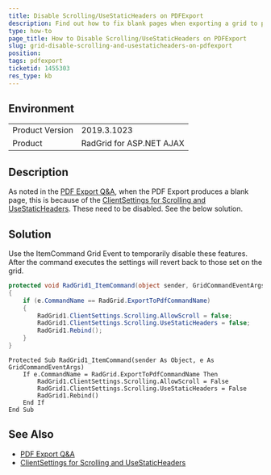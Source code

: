 ```yaml
---
title: Disable Scrolling/UseStaticHeaders on PDFExport
description: Find out how to fix blank pages when exporting a grid to pdf.
type: how-to
page_title: How to Disable Scrolling/UseStaticHeaders on PDFExport
slug: grid-disable-scrolling-and-usestaticheaders-on-pdfexport
position: 
tags: pdfexport
ticketid: 1455303
res_type: kb
---
```


## Environment

<table>
	<tbody>
		<tr>
			<td>Product Version</td>
			<td>2019.3.1023</td>
		</tr>
		<tr>
			<td>Product</td>
			<td>RadGrid for ASP.NET AJAX</td>
		</tr>
	</tbody>
</table>


## Description

As noted in the [PDF Export Q&A](https://docs.telerik.com/devtools/aspnet-ajax/controls/grid/functionality/exporting/pdf-export#pdf-export-q--a), when the PDF Export produces a blank page, this is because of the [ClientSettings for Scrolling and UseStaticHeaders](https://docs.telerik.com/devtools/aspnet-ajax/controls/grid/functionality/scrolling/scroll-with-static-headers). These need to be disabled. See the below solution.

## Solution

Use the ItemCommand Grid Event to temporarily disable these features. After the command executes the settings will revert back to those set on the grid.


````C#
protected void RadGrid1_ItemCommand(object sender, GridCommandEventArgs e)
{
    if (e.CommandName == RadGrid.ExportToPdfCommandName)
    {
        RadGrid1.ClientSettings.Scrolling.AllowScroll = false;
        RadGrid1.ClientSettings.Scrolling.UseStaticHeaders = false;
        RadGrid1.Rebind();
    }
}
````
````VB
Protected Sub RadGrid1_ItemCommand(sender As Object, e As GridCommandEventArgs)
    If e.CommandName = RadGrid.ExportToPdfCommandName Then
        RadGrid1.ClientSettings.Scrolling.AllowScroll = False
        RadGrid1.ClientSettings.Scrolling.UseStaticHeaders = False
        RadGrid1.Rebind()
    End If
End Sub
````


## See Also

*    [PDF Export Q&A](https://docs.telerik.com/devtools/aspnet-ajax/controls/grid/functionality/exporting/pdf-export#pdf-export-q--a)
*    [ClientSettings for Scrolling and UseStaticHeaders](https://docs.telerik.com/devtools/aspnet-ajax/controls/grid/functionality/scrolling/scroll-with-static-headers)
